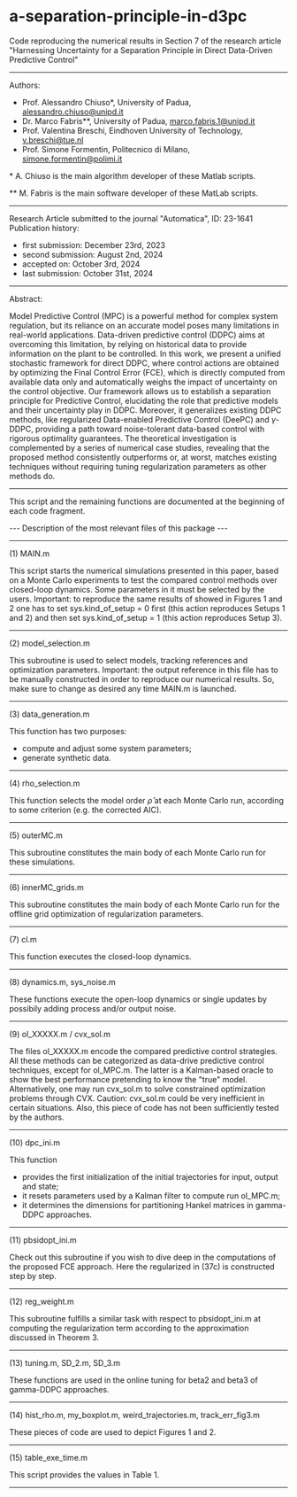 # a-separation-principle-in-d3pc
Code reproducing the numerical results in Section 7 of the research article "Harnessing Uncertainty for a Separation Principle in Direct Data-Driven Predictive Control"

__________________________________________________________________________
Authors:
- Prof. Alessandro Chiuso*, University of Padua,      <alessandro.chiuso@unipd.it>
- Dr.   Marco Fabris**,     University of Padua,         <marco.fabris.1@unipd.it>
- Prof. Valentina Breschi,  Eindhoven University of Technology, <v.breschi@tue.nl>
- Prof. Simone Formentin,   Politecnico di Milano,    <simone.formentin@polimi.it>

 \* A. Chiuso is the main algorithm developer of these Matlab scripts.
 
 \** M. Fabris is the main software developer of these MatLab scripts.

__________________________________________________________________________
Research Article submitted to the journal "Automatica", ID: 23-1641
Publication history:
- first submission: December 23rd, 2023
- second submission: August 2nd, 2024
- accepted on: October 3rd, 2024
- last submission: October 31st, 2024

__________________________________________________________________________
Abstract:

Model Predictive Control (MPC) is a powerful method for complex system regulation, but its reliance on an accurate model poses many limitations in real-world applications. Data-driven predictive control (DDPC) aims at overcoming this limitation, by relying on historical data to provide information on the plant to be controlled. In this work, we present a unified stochastic framework for direct DDPC, where control actions are obtained by optimizing the Final Control Error (FCE), which is directly computed from available data only and automatically weighs the impact of uncertainty on the control objective. Our framework allows us to establish a separation principle for Predictive Control, elucidating the role that predictive models and their uncertainty play in DDPC. Moreover, it generalizes existing DDPC methods, like regularized Data-enabled Predictive Control (DeePC) and $\gamma$-DDPC, providing a path toward noise-tolerant data-based control with rigorous optimality guarantees. The theoretical investigation is complemented by a series of numerical case studies, revealing that the proposed method consistently outperforms or, at worst, matches existing techniques without requiring tuning regularization parameters as other methods do. 

****************************************************************************


This script and the remaining functions are documented at the beginning
of each code fragment.


--- Description of the most relevant files of this package ---

__________________________________________________________________________
(1) MAIN.m 

This script starts the numerical simulations presented in this paper,
based on a Monte Carlo experiments to test the compared control methods
over closed-loop dynamics.
Some parameters in it must be selected by the users.
Important: to reproduce the same results of showed in Figures 1 and 2
one has to set sys.kind_of_setup = 0 first (this action reproduces
Setups 1 and 2) and then set sys.kind_of_setup = 1 (this action 
reproduces Setup 3). 
__________________________________________________________________________

(2) model_selection.m

This subroutine is used to select models, tracking references and 
optimization parameters.
Important: the output reference in this file has to be manually
constructed in order to reproduce our numerical results. So, make sure to
change as desired any time MAIN.m is launched.

__________________________________________________________________________
(3) data_generation.m

This function has two purposes:
- compute and adjust some system parameters;
- generate synthetic data.

__________________________________________________________________________
(4) rho_selection.m

This function selects the model order $\hat{\rho}$ at each Monte Carlo run,
according to some criterion (e.g. the corrected AIC).

__________________________________________________________________________
(5) outerMC.m

This subroutine constitutes the main body of each Monte Carlo run for
these simulations.

__________________________________________________________________________
(6) innerMC_grids.m

This subroutine constitutes the main body of each Monte Carlo run for
the offline grid optimization of regularization parameters.

__________________________________________________________________________
(7) cl.m

This function executes the closed-loop dynamics.

__________________________________________________________________________
(8) dynamics.m, sys_noise.m

These functions execute the open-loop dynamics or single updates by
possibily adding process and/or output noise.

__________________________________________________________________________
(9) ol_XXXXX.m / cvx_sol.m

The files ol_XXXXX.m encode the compared predictive control strategies.
All these methods can be categorized as data-drive predictive control
techniques, except for ol_MPC.m. The latter is a Kalman-based oracle to 
show the best performance pretending to know the "true" model.
Alternatively, one may run cvx_sol.m to solve constrained optimization
problems through CVX. 
Caution: cvx_sol.m could be very inefficient in certain situations. Also,
this piece of code has not been sufficiently tested by the authors.

__________________________________________________________________________
(10) dpc_ini.m

This function
- provides the first initialization of the initial trajectories for
  input, output and state;
- it resets parameters used by a Kalman filter to compute run ol_MPC.m; 
- it determines the dimensions for partitioning Hankel matrices in 
  gamma-DDPC approaches.

__________________________________________________________________________
(11) pbsidopt_ini.m

Check out this subroutine if you wish to dive deep in the computations
of the proposed FCE approach. Here the regularized in (37c) is
constructed step by step.

__________________________________________________________________________
(12) reg_weight.m

This subroutine fulfills a similar task with respect to pbsidopt_ini.m at 
computing the regularization term according to the approximation 
discussed in Theorem 3.

__________________________________________________________________________
(13) tuning.m, SD_2.m, SD_3.m

These functions are used in the online tuning for beta2 and beta3 of 
gamma-DDPC approaches. 

__________________________________________________________________________
(14) hist_rho.m, my_boxplot.m, weird_trajectories.m, track_err_fig3.m

These pieces of code are used to depict Figures 1 and 2.

__________________________________________________________________________
(15) table_exe_time.m

This script provides the values in Table 1.
__________________________________________________________________________
